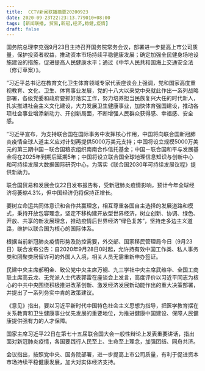 ```yaml
---
title:  CCTV新闻联播摘要20200923
date: 2020-09-23T22:23:13.779010+08:00
tags: [新闻联播, 贸易,新冠,经济,稳健,疫情]
draft: false
---
```


国务院总理李克强9月23日主持召开国务院常务会议，部署进一步提高上市公司质量，保护投资者权益，推动资本市场持续平<span class="keywords_fund">稳健</span>康发展；确定加强全民健身场地设施建设的措施，促进提高人民健康水平；通过《中华人民共和国海上交通安全法（修订草案）》。

”习近平总书记在教育文化卫生体育领域专家代表座谈会上强调，党和国家高度重视教育、文化、卫生、体育事业发展，党的十八大以来党中央就此作出一系列战略部署，各级党委和政府要抓好落实工作，努力培养担当民族复兴大任的时代新人，扎实推进社会主义文化建设，大力发展卫生健康事业，加快体育强国建设，推动各项社会事业增添新动力、开创新局面，不断增强人民群众获得感、幸福感、安全感。

”习近平宣布，为支持联合国在国际事务中发挥核心作用，中国将向联合国<span class="keywords_content">新冠</span>肺炎<span class="keywords_content">疫情</span>全球人道主义应对计划再提供5000万美元支持；中国将设立规模5000万美元的第三期中国－联合国粮农组织南南合作信托基金；中国－联合国和平与发展基金将在2025年到期后延期5年；中国将设立联合国全球地理信息知识与创新中心和可持续发展大数据国际研究中心，为落实《联合国2030年可持续发展议程》提供新助力。

联合国<span class="keywords_fund">贸易</span>和发展会议22日发布报告称，受<span class="keywords_content">新冠</span>肺炎<span class="keywords_content">疫情</span>影响，预计今年全球<span class="keywords_content">经济</span>将萎缩4.3%，但中国<span class="keywords_content">经济</span>仍将保持正增长。

要树立命运共同体意识和合作共赢理念，相互尊重各国自主选择的发展道路和模式，秉持开放包容理念，坚定不移构建开放型世界<span class="keywords_content">经济</span>，树立创新、协调、绿色、开放、共享的新发展理念，推动<span class="keywords_content">疫情</span>后世界<span class="keywords_content">经济</span>“绿色复苏”，坚持走多边主义道路，维护以联合国为核心的国际体系。

根据当前<span class="keywords_content">新冠</span>肺炎<span class="keywords_content">疫情</span>形势及防控需要，外交部、国家移民管理局今日（9月23日）联合发布公告：自2020年9月28日0时起，允许持有效中国工作类、私人事务类和团聚类居留许可的外国人入境，相关人员无需重新申办签证。

民建中央主席郝明金、致公党中央主席万钢、九三学社中央主席武维华、全国工商联主席高云龙、无党派人士代表郭雷在座谈会上发言，高度评价以习近平同志为核心的中共中央围绕积极推进改革创新、激发<span class="keywords_content">经济</span>发展新动能作出的重大决策部署，并提出了一系列务实中肯的政策建议。

《意见》指出，要以习近平新时代中国特色社会主义思想为指导，把医学教育摆在关系教育和卫生健康事业优先发展的重要地位，为推进健康中国建设、保障人民健康提供强有力的人才保障。

国家主席习近平22日在第七十五届联合国大会一般性辩论上发表重要讲话，指出面对<span class="keywords_content">新冠</span>肺炎<span class="keywords_content">疫情</span>，各国要践行人民至上、生命至上理念，加强团结、同舟共济。

会议指出，按照党中央、国务院部署，进一步提高上市公司质量，有利于促进资本市场持续平<span class="keywords_fund">稳健</span>康发展，加大对实体<span class="keywords_content">经济</span>支持。
